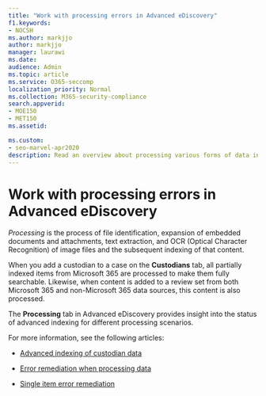 ```yaml
---
title: "Work with processing errors in Advanced eDiscovery"
f1.keywords:
- NOCSH
ms.author: markjjo
author: markjjo
manager: laurawi
ms.date: 
audience: Admin
ms.topic: article
ms.service: O365-seccomp
localization_priority: Normal
ms.collection: M365-security-compliance 
search.appverid: 
- MOE150
- MET150
ms.assetid: 

ms.custom:
- seo-marvel-apr2020
description: Read an overview about processing various forms of data in the Advanced eDiscovery tool in Office 365.
---
```


# Work with processing errors in Advanced eDiscovery

*Processing* is the process of file identification, expansion of embedded documents and attachments, text extraction, and OCR (Optical Character Recognition) of image files and the subsequent indexing of that content.  

When you add a custodian to a case on the **Custodians** tab, all partially indexed items from Microsoft 365 are processed to make them fully searchable. Likewise, when content is added to a review set from both Microsoft 365 and non-Microsoft 365 data sources, this content is also processed.

The **Processing** tab in Advanced eDiscovery provides insight into the status of advanced indexing for different processing scenarios.

For more information, see the following articles:

- [Advanced indexing of custodian data](indexing-custodian-data.md)

- [Error remediation when processing data](error-remediation.md)

- [Single item error remediation](single-item-error-remediation.md)
